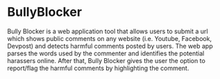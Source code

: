 # BullyBlocker
Bully Blocker is a web application tool that allows users to submit a url which shows public comments on any website (i.e. Youtube, Facebook, Devpost) and detects harmful comments posted by users. The web app parses the words used by the commenter and identifies the potential harassers online. After that, Bully Blocker gives the user the option to report/flag the harmful comments by highlighting the comment.
